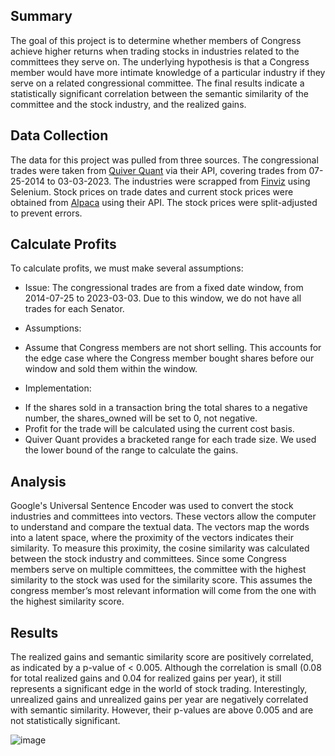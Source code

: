 ## Summary
The goal of this project is to determine whether members of Congress achieve higher returns when trading stocks in industries related to the committees they serve on. The underlying hypothesis is that a Congress member would have more intimate knowledge of a particular industry if they serve on a related congressional committee. The final results indicate a statistically significant correlation between the semantic similarity of the committee and the stock industry, and the realized gains.


## Data Collection
The data for this project was pulled from three sources. The congressional trades were taken from [Quiver Quant](https://www.quiverquant.com/congresstrading/) via their API, covering trades from 07-25-2014 to 03-03-2023. The industries were scrapped from [Finviz](https://finviz.com) using Selenium. Stock prices on trade dates and current stock prices were obtained from [Alpaca](https://alpaca.markets) using their API. The stock prices were split-adjusted to prevent errors.


## Calculate Profits
To calculate profits, we must make several assumptions:

* Issue:
The congressional trades are from a fixed date window, from 2014-07-25 to 2023-03-03.
Due to this window, we do not have all trades for each Senator.

* Assumptions:
- Assume that Congress members are not short selling. This accounts for the edge case where the Congress member bought shares before our window and sold them within the window.

* Implementation:
- If the shares sold in a transaction bring the total shares to a negative number, the shares_owned will be set to 0, not negative.
- Profit for the trade will be calculated using the current cost basis.
- Quiver Quant provides a bracketed range for each trade size. We used the lower bound of the range to calculate the gains.


## Analysis
Google's Universal Sentence Encoder was used to convert the stock industries and committees into vectors. These vectors allow the computer to understand and compare the textual data. The vectors map the words into a latent space, where the proximity of the vectors indicates their similarity. To measure this proximity, the cosine similarity was calculated between the stock industry and committees. Since some Congress members serve on multiple committees, the committee with the highest similarity to the stock was used for the similarity score. This assumes the congress member’s most relevant information will come from the one with the highest similarity score. 


## Results
The realized gains and semantic similarity score are positively correlated, as indicated by a p-value of < 0.005. Although the correlation is small (0.08 for total realized gains and 0.04 for realized gains per year), it still represents a significant edge in the world of stock trading. Interestingly, unrealized gains and unrealized gains per year are negatively correlated with semantic similarity. However, their p-values are above 0.005 and are not statistically significant.

![image](https://github.com/user-attachments/assets/be2ba7a6-4395-4d1f-9033-55025ec1da0c)


